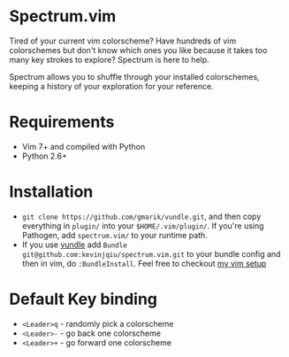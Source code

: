 Spectrum.vim
============
Tired of your current vim colorscheme? Have hundreds of vim colorschemes but don't know which ones you like because it takes too many key strokes to explore? Spectrum is here to help.

Spectrum allows you to shuffle through your installed colorschemes, keeping a history of your exploration for your reference.

Requirements
============
* Vim 7+ and compiled with Python
* Python 2.6+

Installation
============
* `git clone https://github.com/gmarik/vundle.git`, and then copy everything in `plugin/` into your `$HOME/.vim/plugin/`. If you're using Pathogen, add `spectrum.vim/` to your runtime path.
* If you use [vundle](https://github.com/gmarik/vundle.git) add `Bundle git@github.com:kevinjqiu/spectrum.vim.git` to your bundle config and then in vim, do `:BundleInstall`. Feel free to checkout [my vim setup](https://github.com/kevinjqiu/vimmy)

Default Key binding
===================
* `<Leader>q` - randomly pick a colorscheme
* `<Leader>-` - go back one colorscheme
* `<Leader>+` - go forward one colorscheme
